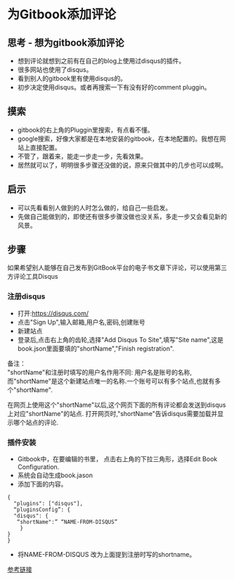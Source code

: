 # 为Gitbook添加评论

## 思考 - 想为gitbook添加评论
- 想到评论就想到之前有在自己的blog上使用过disqus的插件。
- 很多网站也使用了disqus。
- 看到别人的gitbook里有使用disqus的。
- 初步决定使用disqus。或者再搜索一下有没有好的comment pluggin。

## 摸索 
- gitbook的右上角的Pluggin里搜索，有点看不懂。
- google搜索，好像大家都是在本地安装的gitbook，在本地配置的。我想在网站上直接配置。
- 不管了，跟着来，能走一步走一步，先看效果。
- 居然就可以了，明明很多步骤还没做的说，原来只做其中的几步也可以成啊。

## 启示
- 可以先看看别人做到的人时怎么做的，给自己一些启发。
- 先做自己能做到的，即使还有很多步骤没做也没关系，多走一步又会看见新的风景。


## 步骤
如果希望别人能够在自己发布到GitBook平台的电子书文章下评论，可以使用第三方评论工具Disqus

### 注册disqus
- 打开:https://disqus.com/
- 点击"Sign Up",输入邮箱,用户名,密码,创建账号
- 新建站点
- 登录后,点击右上角的齿轮,选择"Add Disqus To Site",填写"Site name",这是book.json里面要填的"shortName","Finish registration".

备注：  
"shortName"和注册时填写的用户名作用不同: 用户名是账号的名称,而"shortName"是这个新建站点唯一的名称.一个账号可以有多个站点,也就有多个"shortName".

在网页上使用这个"shortName"以后,这个网页下面的所有评论都会发送到disqus上对应"shortName"的站点. 打开网页时,"shortName"告诉disqus需要加载并显示哪个站点的评论.

### 插件安装
- Gitbook中，在要编辑的书里，
点击右上角的下拉三角形，选择Edit Book Configuration.
- 系统会自动生成book.jason
- 添加下面的内容。
```
{
  "plugins": ["disqus"],
  “pluginsConfig”: {
  "disqus": {
   “shortName":” “NAME-FROM-DISQUS”
    }
}
}
```
- 将NAME-FROM-DISQUS 改为上面提到注册时写的shortname。

[参考链接](https://chaonet.gitbooks.io/pythoncamp0/content/Chapter-0/publish_gitbook_and_using_Disqus.html)